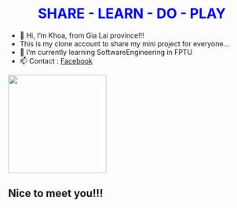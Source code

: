 
<h1 style="color: blue; text-align: center;"> SHARE - LEARN - DO - PLAY </h1>
<div id ="info">
  <ul>
    <li>👋 Hi, I’m Khoa, from Gia Lai province!!!</li>
    <li>This is my clone account to share my mini project for everyone...</li>
    <li>🌱 I’m currently learning SoftwareEngineering in FPTU</li>
    <li>📫 Contact : <a href="https://www.facebook.com/khoaak71.vip/" target="_blank" title="Chuyến tiếp đến Facebook">Facebook</a></li>
  </ul>
  <img src="[https://www.bing.com/images/create/a-coder/1-65871101ed584411b0902f1e1b0249ec?id=IEinmwFemrUcPkaAv8ovJA%3d%3d&view=detailv2&idpp=genimg&idpclose=1&FORM=SYDBIC)https://www.bing.com/images/create/a-coder/1-65871101ed584411b0902f1e1b0249ec?id=IEinmwFemrUcPkaAv8ovJA%3d%3d&view=detailv2&idpp=genimg&idpclose=1&FORM=SYDBIC](https://www.google.com/url?sa=i&url=https%3A%2F%2Fpixexid.com%2Fimage%2Fa-focused-coder-rapidly-types-lines-of-code-surrounded-by-streams-of-numbers-d-bt55rgzl&psig=AOvVaw3_aNVgAEoPS2IXq4rehnOK&ust=1703437117230000&source=images&cd=vfe&opi=89978449&ved=0CBEQjRxqFwoTCKi8qfaDpoMDFQAAAAAdAAAAABAD)https://www.google.com/url?sa=i&url=https%3A%2F%2Fpixexid.com%2Fimage%2Fa-focused-coder-rapidly-types-lines-of-code-surrounded-by-streams-of-numbers-d-bt55rgzl&psig=AOvVaw3_aNVgAEoPS2IXq4rehnOK&ust=1703437117230000&source=images&cd=vfe&opi=89978449&ved=0CBEQjRxqFwoTCKi8qfaDpoMDFQAAAAAdAAAAABAD" width="200" height="200" ><br>
</div>

<h2> Nice to meet you!!! </h2> 


